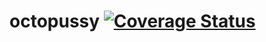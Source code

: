 # octopussy [![Coverage Status](https://coveralls.io/repos/github/serge2nd/octopussy/badge.svg?branch=develop)](https://coveralls.io/github/serge2nd/octopussy?branch=develop)
